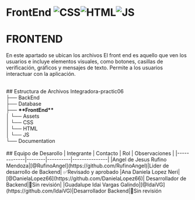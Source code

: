 # FrontEnd ![CSS]( https://img.shields.io/badge/CSS-239120?&style=for-the-badge&logo=css3&logoColor=white)![HTML](https://img.shields.io/badge/HTML-239120?style=for-the-badge&logo=html5&logoColor=white)![JS](https://img.shields.io/badge/JavaScript-F7DF1E?style=for-the-badge&logo=javascript&logoColor=black)

# FRONTEND
En este apartado se ubican los archivos 
El front end es aquello que ven los usuarios e incluye elementos visuales, como botones, casillas de verificación, gráficos y mensajes de texto. Permite a los usuarios interactuar con la aplicación.

<br>
## Estructura de Archivos
Integradora-practic06<br>
├── BackEnd <br>
├── Database<br>
├──  <b>**FrontEnd**</b> <br>
│ └── Assets<br>
│ └── CSS <br>
│ └── HTML <br>
│ └── JS <br>
└── Documentation <br>
<br>
## Equipo de Desarollo
| Integrante | Contacto | Rol | Observaciones |
|-------------|--------|----------|---------------|
|Angel de Jesus Rufino Mendoza|[@RufinoAngel](https://github.com/RufinoAngel)|Lider de desarrollo de Backend| ✅Revisado y aprobado
 |Ana Daniela Lopez Neri|[@DanielaLopez66](https://github.com/DanielaLopez66)|   Desarrollador de  Backend|🫥Sin revisión|
|Guadalupe Idai Vargas Galindo|[@IdaiVG](https://github.com/IdaiVG)|Desarrollador Backend|🫥Sin revisión
